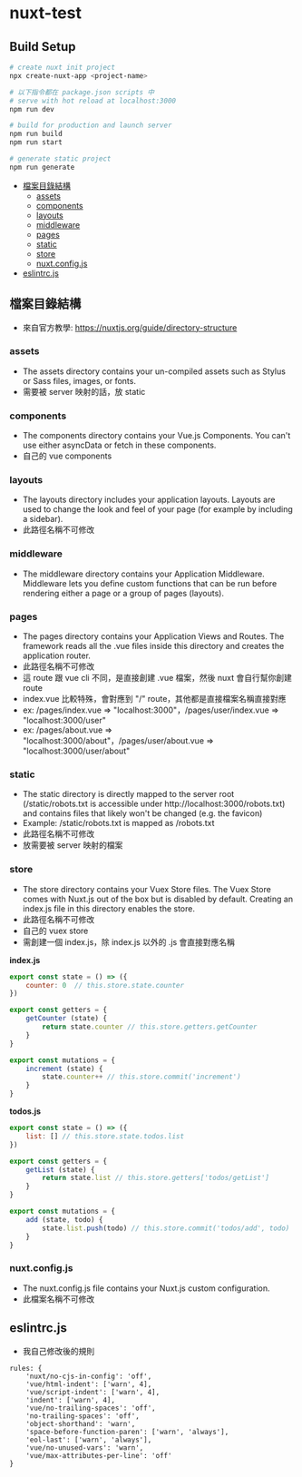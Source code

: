 # nuxt-test

## Build Setup

``` bash
# create nuxt init project
npx create-nuxt-app <project-name>

# 以下指令都在 package.json scripts 中
# serve with hot reload at localhost:3000
npm run dev

# build for production and launch server
npm run build
npm run start

# generate static project
npm run generate
```

*  <a href="#檔案目錄結構">檔案目錄結構</a>
    *  <a href="#assets">assets</a>
    *  <a href="#components">components</a>
    *  <a href="#layouts">layouts</a>
    *  <a href="#middleware">middleware</a>
    *  <a href="#pages">pages</a>
    *  <a href="#static">static</a>
    *  <a href="#store">store</a>
    *  <a href="#nuxt.config.js">nuxt.config.js</a>
*  <a href="#eslintrc.js">eslintrc.js</a>

## 檔案目錄結構
*  來自官方教學: https://nuxtjs.org/guide/directory-structure
### assets
*  The assets directory contains your un-compiled assets such as Stylus or Sass files, images, or fonts.
*  需要被 server 映射的話，放 static
### components
*  The components directory contains your Vue.js Components. You can't use either asyncData or fetch in these components.
*  自己的 vue components
### layouts
*  The layouts directory includes your application layouts. Layouts are used to change the look and feel of your page (for example by including a sidebar).
*  此路徑名稱不可修改
### middleware
*  The middleware directory contains your Application Middleware. Middleware lets you define custom functions that can be run before rendering either a page or a group of pages (layouts).
### pages
*  The pages directory contains your Application Views and Routes. The framework reads all the .vue files inside this directory and creates the application router.
*  此路徑名稱不可修改
*  這 route 跟 vue cli 不同，是直接創建 .vue 檔案，然後 nuxt 會自行幫你創建 route
*  index.vue 比較特殊，會對應到 "/" route，其他都是直接檔案名稱直接對應
*  ex: /pages/index.vue => "localhost:3000"，/pages/user/index.vue => "localhost:3000/user"
*  ex: /pages/about.vue => "localhost:3000/about"，/pages/user/about.vue => "localhost:3000/user/about"
### static
*  The static directory is directly mapped to the server root (/static/robots.txt is accessible under http://localhost:3000/robots.txt) and contains files that likely won't be changed (e.g. the favicon)
*  Example: /static/robots.txt is mapped as /robots.txt
*  此路徑名稱不可修改
*  放需要被 server 映射的檔案
### store
*  The store directory contains your Vuex Store files. The Vuex Store comes with Nuxt.js out of the box but is disabled by default. Creating an index.js file in this directory enables the store.
*  此路徑名稱不可修改
*  自己的 vuex store
*  需創建一個 index.js，除 index.js 以外的 .js 會直接對應名稱

**index.js**
``` js 
export const state = () => ({
    counter: 0  // this.store.state.counter
})

export const getters = {
    getCounter (state) {
        return state.counter // this.store.getters.getCounter
    }
}

export const mutations = {
    increment (state) {
        state.counter++ // this.store.commit('increment')
    }
}
```
**todos.js**
``` js
export const state = () => ({
    list: [] // this.store.state.todos.list
})

export const getters = {
    getList (state) {
        return state.list // this.store.getters['todos/getList']
    }
}

export const mutations = {
    add (state, todo) {
        state.list.push(todo) // this.store.commit('todos/add', todo)
    }
}
```
### nuxt.config.js
*  The nuxt.config.js file contains your Nuxt.js custom configuration.
*  此檔案名稱不可修改

## eslintrc.js
*  我自己修改後的規則
```
rules: {
    'nuxt/no-cjs-in-config': 'off',
    'vue/html-indent': ['warn', 4],
    'vue/script-indent': ['warn', 4],
    'indent': ['warn', 4],
    'vue/no-trailing-spaces': 'off',
    'no-trailing-spaces': 'off',
    'object-shorthand': 'warn',
    'space-before-function-paren': ['warn', 'always'],
    'eol-last': ['warn', 'always'],
    'vue/no-unused-vars': 'warn',
    'vue/max-attributes-per-line': 'off'
}
```